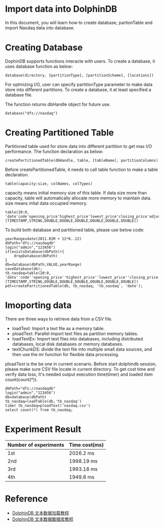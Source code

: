 # Import data into DolphinDB

In this document, you will learn how to create database, partionTable and import Nasdaq data into database.

# Creating Database

DophinDB supports functions interacte with users. To create a database, it uses database function as below:

```shell
database(directory, [partitionType], [partitionScheme], [locations])
```
For optmizing I/O, user can specify partitionType parameter to make data store into different partitions. To create a database, it at least specified a database file.

The function returns dbHandle object for future use.

```shell
database("dfs://nasdaq")
```

# Creating Partitioned Table

Partitioned table used for store data into different partition to get max I/O performance. The function declaration as below:

```shell
createPartitionedTable(dbHandle, table, [tableName], partitionColumns)
```

Before createPartitionedTable, it needs to call table function to make a table declaration.

```shell
table(capacity:size, colNames, colTypes)
```

capacity means initial memory size of this table. If data size more than capacity, table will automatically allocate more memory to maintain data. size means inital data occupied memory.

```shell
table(20:0, 'date'code'opening_price'highest_price'lowest_price'closing_price'adjusted_closing_price'trade_volume,[TIMESTAMP,STRING,DOUBLE,DOUBLE,DOUBLE,DOUBLE,DOUBLE,DOUBLE])
```

To build both database and partitioned table, please use below code:

```shell
yearRange=date(2011.01M + 12*0..22)
dbPath="dfs://nasdaqdb"
login("admin","123456")
if(existsDatabase(dbPath)){
	dropDatabase(dbPath)
}
db=database(dbPath,VALUE,yearRange)
saveDatabase(db);
tb_nasdaq=table(20:0, 'date''code''opening_price''highest_price''lowest_price''closing_price''adjusted_closing_price''trade_volume',[TIMESTAMP,STRING,DOUBLE,DOUBLE,DOUBLE,DOUBLE,DOUBLE,DOUBLE])
pdt=createPartitionedTable(db, tb_nasdaq, 'tb_nasdaq', 'date');
```

# Imoporting data

There are three ways to retrieve data from a CSV file.

+ loadText: Import a text file as a memory table.
+ ploadText: Parallel import text files as partition memory tables.
+ loadTextEx: Import text files into databases, including distributed databases, local disk databases or memory databases.
+ textChunkDS: divide the text file into multiple small data sources, and then use the mr function for flexible data processing.

ploadText is the be one in current scenario. Before start dolphindb session, please make sure CSV file locate in current directory. To get cost time and verify data loss, It's needed output execution time(timer) and loaded item count(count(*)).

```shell
dbPath="dfs://nasdaqdb"
login("admin","123456")
db=database(dbPath)
tb_nasdaq=loadTable(db,'tb_nasdaq')
timer tb_nasdaq=ploadText('nasdaq.csv')
select count(*) from tb_nasdaq;
```

# Experiment Result

|Number of experiments|Time cost(ms)|
|:-|:-|
|1st|2026.2 ms|
|2nd|1998.19 ms|
|3rd|1993.18 ms|
|4th|1949.8 ms|

# Reference
+ [DolphinDB 文本数据加载教程](https://gitee.com/dolphindb/Tutorials_CN/blob/master/import_csv.md) 
+ [DolphinDB 文本数据数据库教程](https://zhuanlan.zhihu.com/p/46299595)